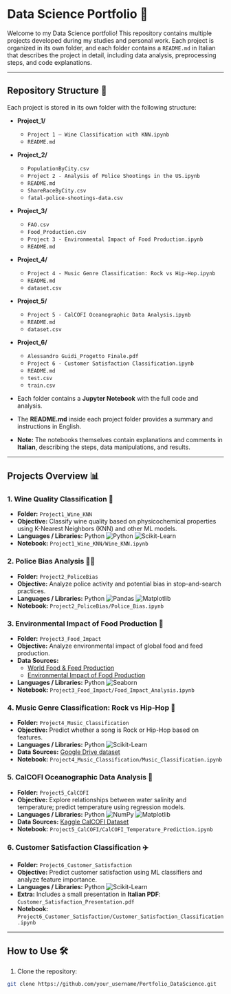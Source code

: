 # Data Science Portfolio 🚀

Welcome to my Data Science portfolio! This repository contains multiple projects developed during my studies and personal work. Each project is organized in its own folder, and each folder contains a `README.md` in Italian that describes the project in detail, including data analysis, preprocessing steps, and code explanations.

---

## Repository Structure 📂

Each project is stored in its own folder with the following structure:

- **Project_1/**
  - `Project 1 – Wine Classification with KNN.ipynb`
  - `README.md`

- **Project_2/**
  - `PopulationByCity.csv`
  - `Project 2 - Analysis of Police Shootings in the US.ipynb`
  - `README.md`
  - `ShareRaceByCity.csv`
  - `fatal-police-shootings-data.csv`

- **Project_3/**
  - `FAO.csv`
  - `Food_Production.csv`
  - `Project 3 - Environmental Impact of Food Production.ipynb`
  - `README.md`

- **Project_4/**
  - `Project 4 - Music Genre Classification: Rock vs Hip-Hop.ipynb`
  - `README.md`
  - `dataset.csv`

- **Project_5/**
  - `Project 5 - CalCOFI Oceanographic Data Analysis.ipynb`
  - `README.md`
  - `dataset.csv`

- **Project_6/**
  - `Alessandro Guidi_Progetto Finale.pdf`
  - `Project 6 - Customer Satisfaction Classification.ipynb`
  - `README.md`
  - `test.csv`
  - `train.csv`

- Each folder contains a **Jupyter Notebook** with the full code and analysis.  
- The **README.md** inside each project folder provides a summary and instructions in English.  
- **Note:** The notebooks themselves contain explanations and comments in **Italian**, describing the steps, data manipulations, and results.

---

## Projects Overview 📊

### 1. Wine Quality Classification 🍷
- **Folder:** `Project1_Wine_KNN`
- **Objective:** Classify wine quality based on physicochemical properties using K-Nearest Neighbors (KNN) and other ML models.
- **Languages / Libraries:** Python ![Python](https://img.shields.io/badge/Python-3776AB?style=flat&logo=python&logoColor=white) ![Scikit-Learn](https://img.shields.io/badge/Scikit--Learn-F7931E?style=flat&logo=scikitlearn&logoColor=white)
- **Notebook:** `Project1_Wine_KNN/Wine_KNN.ipynb`

### 2. Police Bias Analysis 👮‍♂️
- **Folder:** `Project2_PoliceBias`
- **Objective:** Analyze police activity and potential bias in stop-and-search practices.
- **Languages / Libraries:** Python ![Pandas](https://img.shields.io/badge/Pandas-150458?style=flat&logo=pandas&logoColor=white) ![Matplotlib](https://img.shields.io/badge/Matplotlib-11557C?style=flat&logo=matplotlib&logoColor=white)
- **Notebook:** `Project2_PoliceBias/Police_Bias.ipynb`

### 3. Environmental Impact of Food Production 🌱
- **Folder:** `Project3_Food_Impact`
- **Objective:** Analyze environmental impact of global food and feed production.
- **Data Sources:** 
  - [World Food & Feed Production](https://www.kaggle.com/datasets/dorbicycle/world-foodfeed-production)
  - [Environmental Impact of Food Production](https://www.kaggle.com/selfvivek/environment-impact-of-food-production)
- **Languages / Libraries:** Python ![Seaborn](https://img.shields.io/badge/Seaborn-3498DB?style=flat&logo=seaborn&logoColor=white)
- **Notebook:** `Project3_Food_Impact/Food_Impact_Analysis.ipynb`

### 4. Music Genre Classification: Rock vs Hip-Hop 🎵
- **Folder:** `Project4_Music_Classification`
- **Objective:** Predict whether a song is Rock or Hip-Hop based on features.
- **Languages / Libraries:** Python ![Scikit-Learn](https://img.shields.io/badge/Scikit--Learn-F7931E?style=flat&logo=scikitlearn&logoColor=white)
- **Data Sources:** [Google Drive dataset](https://drive.google.com/drive/folders/1vPd0qBCpWm_QEXM5NRynNrs72-pUuhSn?usp=sharing)
- **Notebook:** `Project4_Music_Classification/Music_Classification.ipynb`

### 5. CalCOFI Oceanographic Data Analysis 🌊
- **Folder:** `Project5_CalCOFI`
- **Objective:** Explore relationships between water salinity and temperature; predict temperature using regression models.
- **Languages / Libraries:** Python ![NumPy](https://img.shields.io/badge/NumPy-013243?style=flat&logo=numpy&logoColor=white) ![Matplotlib](https://img.shields.io/badge/Matplotlib-11557C?style=flat&logo=matplotlib&logoColor=white)
- **Data Sources:** [Kaggle CalCOFI Dataset](https://www.kaggle.com/datasets/sohier/calcofi)
- **Notebook:** `Project5_CalCOFI/CalCOFI_Temperature_Prediction.ipynb`

### 6. Customer Satisfaction Classification ✈️
- **Folder:** `Project6_Customer_Satisfaction`
- **Objective:** Predict customer satisfaction using ML classifiers and analyze feature importance.
- **Languages / Libraries:** Python ![Scikit-Learn](https://img.shields.io/badge/Scikit--Learn-F7931E?style=flat&logo=scikitlearn&logoColor=white)
- **Extra:** Includes a small presentation in **Italian PDF**: `Customer_Satisfaction_Presentation.pdf`
- **Notebook:** `Project6_Customer_Satisfaction/Customer_Satisfaction_Classification.ipynb`

---

## How to Use 🛠️

1. Clone the repository:  
```bash
git clone https://github.com/your_username/Portfolio_DataScience.git
